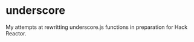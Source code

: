 underscore
==========

My attempts at rewritting underscore.js functions in preparation for Hack Reactor.
